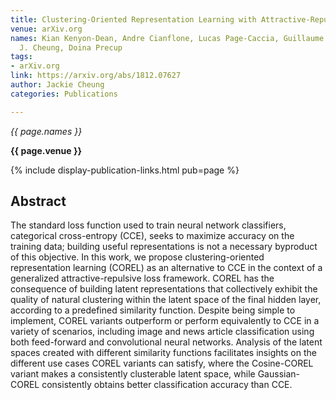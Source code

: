```yaml
---
title: Clustering-Oriented Representation Learning with Attractive-Repulsive Loss
venue: arXiv.org
names: Kian Kenyon-Dean, Andre Cianflone, Lucas Page-Caccia, Guillaume Rabusseau,
  J. Cheung, Doina Precup
tags:
- arXiv.org
link: https://arxiv.org/abs/1812.07627
author: Jackie Cheung
categories: Publications

---
```


*{{ page.names }}*

**{{ page.venue }}**

{% include display-publication-links.html pub=page %}

## Abstract

The standard loss function used to train neural network classifiers, categorical cross-entropy (CCE), seeks to maximize accuracy on the training data; building useful representations is not a necessary byproduct of this objective. In this work, we propose clustering-oriented representation learning (COREL) as an alternative to CCE in the context of a generalized attractive-repulsive loss framework. COREL has the consequence of building latent representations that collectively exhibit the quality of natural clustering within the latent space of the final hidden layer, according to a predefined similarity function. Despite being simple to implement, COREL variants outperform or perform equivalently to CCE in a variety of scenarios, including image and news article classification using both feed-forward and convolutional neural networks. Analysis of the latent spaces created with different similarity functions facilitates insights on the different use cases COREL variants can satisfy, where the Cosine-COREL variant makes a consistently clusterable latent space, while Gaussian-COREL consistently obtains better classification accuracy than CCE.